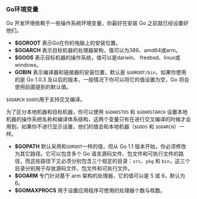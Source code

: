 ### Go环境变量
Go 开发环境依赖于一些操作系统环境变量，你最好在安装 Go 之前就已经设置好他们。

- **$GOROOT** 表示Go在你的电脑上的安装位置。
- **$GOARCH** 表示目标机器的处理器架构，值可以为386、amd64或arm。
- **$GOOS** 表示目标机器的操作系统，值可以是darwin、 freebsd、linux或windows。
- **GOBIN** 表示编译器和链接器的安装位置，默认是 `$GOROOT/bin`，如果你使用的是 Go 1.0.3 及以后的版本，一般情况下你可以将它的值设置为空，Go 将会使用前面提到的默认值。

`$GOARCH` `$GOOS`用于支持交叉编译。

为了区分本地机器和目标机器，你可以使用 `$GOHOSTOS` 和 `$GOHOSTARCH` 设置本地机器的操作系统名称和编译体系结构，这两个变量只有在进行交叉编译的时候才会用到，如果你不进行显示设置，他们的值会和本地机器（`$GOOS` 和 `$GOARCH`）一样。
- **$GOPATH** 默认采用和`GOROOT`一样的值，但从 Go 1.1 版本开始，你必须修改为其它路径。它可以包含多个 Go 语言源码文件、包文件和可执行文件的路径，而这些路径下又必须分别包含三个规定的目录：`src`、`pkg` 和 `bin`，这三个目录分别用于存放源码文件、包文件和可执行文件。
- **$GOARM** 专门针对基于 arm 架构的处理器，它的值可以是 5 或 6，默认为 6。
- **$GOMAXPROCS** 用于设置应用程序可使用的处理器个数与核数。
